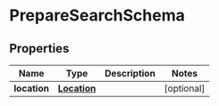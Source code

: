 
# PrepareSearchSchema

## Properties
Name | Type | Description | Notes
------------ | ------------- | ------------- | -------------
**location** | [**Location**](Location.md) |  |  [optional]



